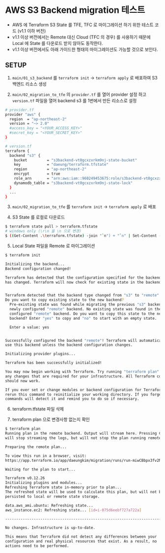 # AWS S3 Backend migration 테스트

- AWS 에 Terraform S3 State 를 TFE, TFC 로 마이그레이션 하기 위한 테스트 코드 (v1.1 이하 버전)
- v1.1 이상 버전에서는 Remote 대신 Cloud (TFC 의 경우) 를 사용하기 때문에 Local 에 State 를 다운로드 받지 않아도 동작한다.
- v1.1 이상 버전에서도 아래 가이드한 형태의 마이그레이션도 가능할 것으로 보인다.
 
## SETUP

1. `main/01_s3_backend`  를 `terraform init` -> `terraform apply` 로 배포하여 S3 백엔드 리소스 생성

2.  `main/02_migration_to_tfe` 의 `provider.tf` 를 열어 provider 설정 하고 `version.tf` 파일을 열어 backend s3 를 1번에서 만든 리소스로 설정 
```bash
# provider.tf
provider "aws" {
  region  = "ap-northeast-2"
  version = "~> 2.0"
  #access_key = "<YOUR_ACCESS_KEY>"
  #secret_key = "<YOUR_SECRET_KEY>"
}

# version.tf
terraform {
  backend "s3" {
    bucket         = "s3backend-vt0gcxzxrkm9nj-state-bucket"
    key            = "daeung/terraform.tfstate"
    region         = "ap-northeast-2"
    encrypt        = true
    role_arn       = "arn:aws:iam::960249453675:role/s3backend-vt0gcxzxrkm9nj-tf-assume-role"
    dynamodb_table = "s3backend-vt0gcxzxrkm9nj-state-lock"
  }
  ...
}

```

3. `main/02_migration_to_tfe` 를 `terraform init` -> `terraform apply` 로 배포

4.  S3 State 를 로컬로 다운로드
```bash
$ terraform state pull > terraform.tfstate
# windows only (\r\n 을 \n 으로 변경)
$ ((Get-Content .\terraform.tfstate) -join "`n") + "`n" | Set-Content -NoNewline .\terraform.tfstate
```

5.  Local State 파일을 Remote 로 마이그레이션
```bash
$ terraform init 

Initializing the backend...
Backend configuration changed!

Terraform has detected that the configuration specified for the backend
has changed. Terraform will now check for existing state in the backends.


Terraform detected that the backend type changed from "s3" to "remote".
Do you want to copy existing state to the new backend?
  Pre-existing state was found while migrating the previous "s3" backend to the
  newly configured "remote" backend. No existing state was found in the newly
  configured "remote" backend. Do you want to copy this state to the new "remote"
  backend? Enter "yes" to copy and "no" to start with an empty state.

  Enter a value: yes


Successfully configured the backend "remote"! Terraform will automatically
use this backend unless the backend configuration changes.

Initializing provider plugins...

Terraform has been successfully initialized!

You may now begin working with Terraform. Try running "terraform plan" to see
any changes that are required for your infrastructure. All Terraform commands
should now work.

If you ever set or change modules or backend configuration for Terraform,
rerun this command to reinitialize your working directory. If you forget, other
commands will detect it and remind you to do so if necessary.
```

6. terraform.tfstate 파일 삭제

7. terraform plan 으로 변경사항 없는지 확인
```bash
$ terraform plan
Running plan in the remote backend. Output will stream here. Pressing Ctrl-C
will stop streaming the logs, but will not stop the plan running remotely.

Preparing the remote plan...

To view this run in a browser, visit:
https://app.terraform.io/app/daeungkim/migration/runs/run-miwCBbpx3fv2NySm

Waiting for the plan to start...

Terraform v0.12.26
Initializing plugins and modules...
Refreshing Terraform state in-memory prior to plan...
The refreshed state will be used to calculate this plan, but will not be
persisted to local or remote state storage.

data.aws_ami.ubuntu: Refreshing state...
aws_instance.ec2: Refreshing state... [id=i-075d6eebf727a722a]

------------------------------------------------------------------------

No changes. Infrastructure is up-to-date.

This means that Terraform did not detect any differences between your
configuration and real physical resources that exist. As a result, no
actions need to be performed.
```
